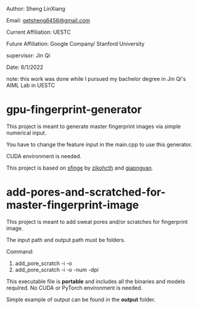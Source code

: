 Author: Sheng LinXiang

Email: getsheng6456@gmail.com

Current Affiliation: UESTC

Future Affiliation:  Google Company/ Stanford University

supervisor: Jin Qi

Date: 6/1/2022

note: this work was done while I pursued my bachelor degree in Jin Qi's AIML Lab in UESTC

# gpu-fingerprint-generator

This project is meant to generate master fingerprint images via simple numerical input.

You have to change the feature input in the main.cpp to use this generator.

CUDA environment is needed.

This project is based on [sfinge](https://github.com/zikohcth/sfinge) by [zikohcth](https://github.com/zikohcth) and [giapngvan](https://github.com/giapngvan).

# add-pores-and-scratched-for-master-fingerprint-image

This project is meant to add sweat pores and/or scratches for fingerprint image.

The input path and output path must be folders.

Command:

1. add_pore_scratch -i <folder path> -o <folder path>
2. add_pore_scratch -i <folder path> -o <folder path> -num <number> -dpi <number>

This executable file is **portable** and includes all the binaries and models required. No CUDA or PyTorch environment is needed.

Simple example of output can be found in the **output** folder.
